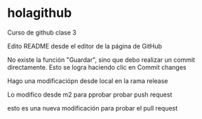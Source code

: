 # holagithub
Curso de github clase 3


Edito README desde el editor de la página de GitHub

No existe la función "Guardar", sino que debo realizar un commit directamente. Esto se logra haciendo clic en Commit changes


Hago una modificaciópn desde local en la rama release


Lo modifico desde m2 para pprobar probar push request


esto es una nueva modificación para probar el pull request
